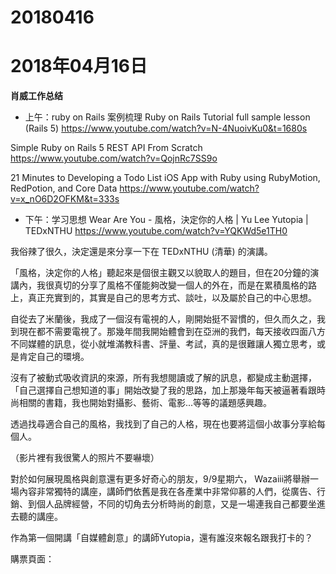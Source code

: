 # 20180416

# 2018年04月16日
**肖威工作总结**
- 上午：ruby on Rails 案例梳理
Ruby on Rails Tutorial full sample lesson (Rails 5)
https://www.youtube.com/watch?v=N-4NuoivKu0&t=1680s

Simple Ruby on Rails 5 REST API From Scratch
https://www.youtube.com/watch?v=QojnRc7SS9o

21 Minutes to Developing a Todo List iOS App with Ruby using RubyMotion, RedPotion, and Core Data
https://www.youtube.com/watch?v=x_nO6D2OFKM&t=333s

- 下午：学习思想
Wear Are You - 風格，決定你的人格 | Yu Lee Yutopia | TEDxNTHU
https://www.youtube.com/watch?v=YQKWd5e1TH0


我俗辣了很久，決定還是來分享一下在 TEDxNTHU (清華) 的演講。

「風格，決定你的人格」聽起來是個很主觀又以貌取人的題目，但在20分鐘的演講內，我很真切的分享了風格不僅能夠改變一個人的外在，而是在累積風格的路上，真正充實到的，其實是自己的思考方式、談吐，以及屬於自己的中心思想。

自從去了米蘭後，我成了一個沒有電視的人，剛開始挺不習慣的，但久而久之，我到現在都不需要電視了。那幾年間我開始體會到在亞洲的我們，每天接收四面八方不同媒體的訊息，從小就堆滿教科書、評量、考試，真的是很難讓人獨立思考，或是肯定自己的環境。

沒有了被動式吸收資訊的來源，所有我想閱讀或了解的訊息，都變成主動選擇，「自己選擇自己想知道的事」開始改變了我的思路，加上那幾年每天被逼著看跟時尚相關的書籍，我也開始對攝影、藝術、電影...等等的議題感興趣。

透過找尋適合自己的風格，我找到了自己的人格，現在也要將這個小故事分享給每個人。

（影片裡有我很驚人的照片不要嚇壞）

對於如何展現風格與創意還有更多好奇心的朋友，9/9星期六， Wazaiii將舉辦一場內容非常獨特的講座，講師們依舊是我在各產業中非常仰慕的人們，從廣告、行銷、到個人品牌經營，不同的切角去分析時尚的創意，又是一場連我自己都要坐進去聽的講座。

作為第一個開講「自媒體創意」的講師Yutopia，還有誰沒來報名跟我打卡的？

購票頁面：
